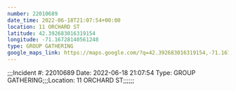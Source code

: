 ```yaml
---
number: 22010689
date_time: 2022-06-18T21:07:54+00:00
location: 11 ORCHARD ST
latitude: 42.392683016319154
longitude: -71.16728140561248
type: GROUP GATHERING
google_maps_link: https://maps.google.com/?q=42.392683016319154,-71.16728140561248
---
```


;;;Incident #: 22010689  Date: 2022-06-18 21:07:54   Type: GROUP GATHERING;;;Location: 11 ORCHARD ST;;;;;;
